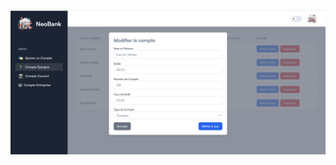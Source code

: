 ![image description](https://github.com/yassine-jarir/Bank-php-REACT/blob/main/front/public/readme%20screen.png)
